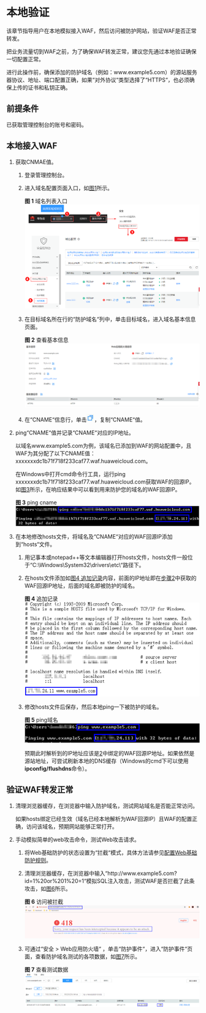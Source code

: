 # 本地验证<a name="waf_01_0073"></a>

该章节指导用户在本地模拟接入WAF，然后访问被防护网站，验证WAF是否正常转发。

把业务流量切到WAF之前，为了确保WAF转发正常，建议您先通过本地验证确保一切配置正常。

进行此操作前，确保添加的防护域名（例如：www<span>.</span>example5.com）的源站服务器协议、地址、端口配置正确，如果“对外协议“类型选择了“HTTPS“，也必须确保上传的证书和私钥正确。

## 前提条件<a name="section990420459317"></a>

已获取管理控制台的账号和密码。

## 本地接入WAF<a name="section177188488332"></a>

1.  获取CNMAE值。
    1.  登录管理控制台。
    2.  进入域名配置页面入口，如[图1](#fig172535820151)所示。

        **图 1**  域名列表入口<a name="fig172535820151"></a>  
        ![](figures/域名列表入口.png "域名列表入口")

    3.  在目标域名所在行的“防护域名“列中，单击目标域名，进入域名基本信息页面。

        **图 2**  查看基本信息<a name="fig967685918543"></a>  
        ![](figures/查看基本信息.png "查看基本信息")

    4.  在“CNAME“信息行，单击![](figures/icon-copy.jpg)，复制“CNAME“值。

2.  <a name="li132916207364"></a>ping“CNAME“值并记录“CNAME“对应的IP地址。

    以域名www<span>.</span>example5.com为例，该域名已添加到WAF的网站配置中，且WAF为其分配了以下CNAME值：xxxxxxxdc1b71f718f233caf77.waf.huaweicloud.com。

    在Windows中打开cmd命令行工具，运行ping xxxxxxxdc1b71f718f233caf77.waf.huaweicloud.com获取WAF的回源IP。如[图3](#fig3609445192)所示，在响应结果中可以看到用来防护您的域名的WAF回源IP。

    **图 3**  ping cname<a name="fig3609445192"></a>  
    ![](figures/ping-cname.png "ping-cname")

3.  在本地修改hosts文件，将域名及“CNAME“对应的WAF回源IP添加到“hosts“文件。
    1.  用记事本或notepad++等文本编辑器打开hosts文件，hosts文件一般位于“C:\\Windows\\System32\\drivers\\etc\\“路径下。
    2.  <a name="li4860411142315"></a>在hosts文件添加如[图4 追加记录](#fig386011112317)内容，前面的IP地址即在[步骤2](#li132916207364)中获取的WAF回源IP地址，后面的域名即被防护的域名。

        **图 4**  追加记录<a name="fig386011112317"></a>  
        ![](figures/追加记录.png "追加记录")

    3.  修改hosts文件后保存，然后本地ping一下被防护的域名。

        **图 5**  ping域名<a name="fig11957173124414"></a>  
        ![](figures/ping域名.png "ping域名")

        预期此时解析到的IP地址应该是[2](#li4860411142315)中绑定的WAF回源IP地址。如果依然是源站地址，可尝试刷新本地的DNS缓存（Windows的cmd下可以使用**ipconfig/flushdns**命令）。



## 验证WAF转发正常<a name="section13175175825920"></a>

1.  清理浏览器缓存，在浏览器中输入防护域名，测试网站域名是否能正常访问。

    如果hosts绑定已经生效（域名已经本地解析为WAF回源IP）且WAF的配置正确，访问该域名，预期网站能够正常打开。

2.  手动模拟简单的web攻击命令，测试Web攻击请求。
    1.  将Web基础防护的状态设置为“拦截“模式，具体方法请参见[配置Web基础防护规则](配置Web基础防护规则.md)。
    2.  清理浏览器缓存，在浏览器中输入“http<span>://</span>www</span>.</span>example5.com?id=1%20or%201%20=1“模拟SQL注入攻击，测试WAF是否拦截了此条攻击，如[图6](#fig1471040175918)所示。

        **图 6**  访问被拦截<a name="fig1471040175918"></a>  
        ![](figures/访问被拦截.png "访问被拦截")

    3.  可通过“安全  \>  Web应用防火墙“ ，单击“防护事件“，进入“防护事件“页面，查看防护域名测试的各项数据，如[图7](#fig1348440105913)所示。

        **图 7**  查看测试数据<a name="fig1348440105913"></a>  
        ![](figures/查看测试数据.png "查看测试数据")



